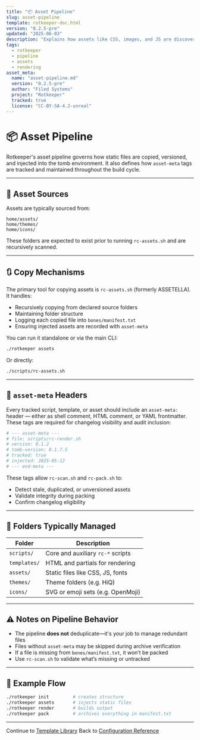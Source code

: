 ```yaml
---
title: "📦 Asset Pipeline"
slug: asset-pipeline
template: rotkeeper-doc.html
version: "0.2.5-pre"
updated: "2025-06-03"
description: "Explains how assets like CSS, images, and JS are discovered, linked, and verified in the Rotkeeper system."
tags:
  - rotkeeper
  - pipeline
  - assets
  - rendering
asset_meta:
  name: "asset-pipeline.md"
  version: "0.2.5-pre"
  author: "Filed Systems"
  project: "Rotkeeper"
  tracked: true
  license: "CC-BY-SA-4.2-unreal"
---
```


# 📦 Asset Pipeline

Rotkeeper's asset pipeline governs how static files are copied, versioned, and injected into the tomb environment. It also defines how `asset-meta` tags are tracked and maintained throughout the build cycle.

***

## 📁 Asset Sources

Assets are typically sourced from:

```
home/assets/
home/themes/
home/icons/
```

These folders are expected to exist prior to running `rc-assets.sh` and are recursively scanned.

***

## 🔃 Copy Mechanisms

The primary tool for copying assets is `rc-assets.sh` (formerly ASSETELLA). It handles:

- Recursively copying from declared source folders
- Maintaining folder structure
- Logging each copied file into `bones/manifest.txt`
- Ensuring injected assets are recorded with `asset-meta`

You can run it standalone or via the main CLI:

```bash
./rotkeeper assets
```

Or directly:

```bash
./scripts/rc-assets.sh
```

***

## 📑 `asset-meta` Headers

Every tracked script, template, or asset should include an `asset-meta:` header — either as shell comment, HTML comment, or YAML frontmatter. These tags are required for changelog visibility and audit inclusion:

```bash
# --- asset-meta ---
# file: scripts/rc-render.sh
# version: 0.1.2
# tomb-version: 0.1.7.5
# tracked: true
# injected: 2025-05-12
# --- end-meta ---
```

These tags allow `rc-scan.sh` and `rc-pack.sh` to:

- Detect stale, duplicated, or unversioned assets
- Validate integrity during packing
- Confirm changelog eligibility

---

## 📂 Folders Typically Managed

| Folder | Description |
|--------|-------------|
| `scripts/` | Core and auxiliary `rc-*` scripts |
| `templates/` | HTML and partials for rendering |
| `assets/` | Static files like CSS, JS, fonts |
| `themes/` | Theme folders (e.g. HiQ) |
| `icons/` | SVG or emoji sets (e.g. OpenMoji) |

***

## ⚠️ Notes on Pipeline Behavior

- The pipeline **does not** deduplicate—it's your job to manage redundant files
- Files without `asset-meta` may be skipped during archive verification
- If a file is missing from `bones/manifest.txt`, it won’t be packed
- Use `rc-scan.sh` to validate what’s missing or untracked

***

## 🧪 Example Flow

```bash
./rotkeeper init         # creates structure
./rotkeeper assets       # injects static files
./rotkeeper render       # builds output
./rotkeeper pack         # archives everything in manifest.txt
```

***

Continue to [Template Library](template-library.md)
Back to [Configuration Reference](configuration-reference.md)

<!--
LIMERICK

The pipeline injected with grace,
Each asset assigned to its place.
With headers and tags,
It zipped into bags—
And logged its own rot with no trace.

SORA PROMPT

"a spectral asset pipeline copying ancient static files into a tomb, file paths glowing as they settle, digital ink bleeding from metadata"
-->